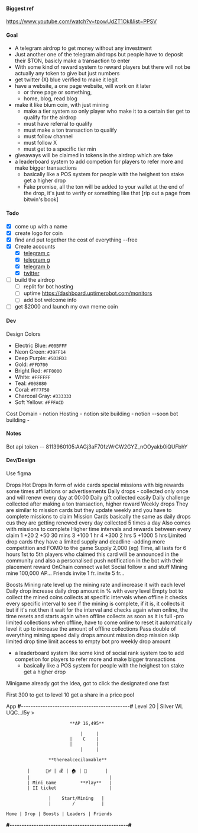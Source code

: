 #### Biggest ref 
https://www.youtube.com/watch?v=tpowUdZT1Ok&list=PPSV
#### Goal
- A telegram airdrop to get money without any investment
- Just another one of the telegram airdrops but people have to deposit their $TON, basicly make a transaction to enter
- With some kind of reward system to reward players but there will not be actually any token to give but just numbers
- get twitter (X) blue verified to make it legit
- have a website, a one page website, will work on it later
	- or three page or something,
	- home, blog, read blog
- make it like blum coin, with just mining
	- make a tier system so only player who make it to a certain tier get to qualify for the airdrop
	- must have referral to qualify
	- must make a ton transaction to qualify
	- must follow channel
	- must follow X
	- must get to a specific tier min
- giveaways will be claimed in tokens in the airdrop which are fake
- a leaderboard system to add competion for players to refer more and make bigger transactions
	- basically like a POS system for people with the heighest ton stake get a higher drop
	- Fake promise, all the ton will be added to your wallet at the end of the drop, it's just to verify or something like that [rip out a page from bitwin's book]

#### Todo
- [x] come up with a name
- [x] create logo for coin
- [x] find and put together the cost of everything --free
- [x] Create accounts
	- [x] [telegram c](https://t.me/aerocoin_community)
	- [x] [telegram g](https://t.me/aerocoin_communitychat)
	- [x] [telegram b](https://t.me/AeroCointon_bot)
	- [x] [twitter](https://x.com/AeroCointon)
- [ ] build the airdrop
	- [ ] replit for bot hosting 
	- [ ] uptime https://dashboard.uptimerobot.com/monitors
	- [ ] add bot welcome info

- [ ] get $2000 and launch my own meme coin

#### Dev

Design
Colors
   - Electric Blue: `#00BFFF`
   - Neon Green: `#39FF14`
   - Deep Purple: `#5D3FD3`
   - Gold: `#FFD700`
   - Bright Red: `#FF0000`
   - White: `#FFFFFF`
   - Teal: `#008080`
   - Coral: `#FF7F50`
   - Charcoal Gray: `#333333`
   - Soft Yellow: `#FFFACD`

Cost
Domain - notion
Hosting - notion
site building - notion --soon
bot building - 

#### Notes
Bot api token -- 8113960105:AAGj3aF70fzWrCW2GYZ_nOOyakb0iQUFbhY


#### Dev/Design
Use figma

Drops
	Hot Drops
		In form of wide cards
		special missions with big rewards
		some times affiliations or advertisements
	Daily drops - collected only once  and will renew every day at 00:00
		Daily gift collected easily
		Daily challenge collected after making a ton transaction, higher reward
	Weekly drops
		They are similar to mission cards but they update weekly
		and you have to complete missions to claim
	Mission Cards
		basically the same as daily drops cus they are getting renewed every day
		collected 5 times a day
		Also comes with missions to complete
		Higher time intervals and rewards between every claim
			1 +20
			2 +50 30 mins
			3 +100 1 hr
			4 +300 2 hrs
			5 +1000 5 hrs
	Limited drop cards
		they have a limited supply and deadline -adding more competition and FOMO to the game
		Supply 2,000 (eg)
		Time, all lasts for 6 hours
		1st to 5th players who claimed this card will be announced in the community and also a personalised push notification in the bot with their placement reward
	OnChain
		connect wallet
	Social
		follow x and stuff
	Mining
		mine 100,000 AP...
	Friends
		invite 1 fr.
		invite 5 fr...

Boosts
	Mining rate
		level up the mining rate and increase it with each level
	Daily drop
		increase daily drop amount  in % with every level
	Empty bot
		to collect the mined coins
			collects at specific intervals when offline
				it checks every specific interval to see if the mining is complete, if it is, it collects it but if it's not then it wait for the interval and checks again
				when online, the time resets and starts again when offline
			collects as soon as it is full -pro
			limited collections when offline, have to come online to reset it automatically
			level it up to increase the amount of offline collections
	Pass
		double of everything
			mining speed
			daily drops amount
			mission drop mission skip
			limited drop time limit
			access to empty bot pro
			weekly drop amount

- a leaderboard system like some kind of social rank system too to add competion for players to refer more and make bigger transactions
	- basically like a POS system for people with the heighest ton stake get a higher drop

Minigame
	already got the idea, got to click the designated one fast

First 300 to get to level 10 get a share in a price pool

App
____#---------------------------------------------#____
	Level 20 | Silver                   WL UQC...I5y >

							**AP 16,495**

								|     |
							|    C    |
							|         |
								|     |
								  
					**therealcecilamable**

			|      🤷‍♂️ | 💰️ | 🏠️ | 🚗️       |
			|                              |
			| Mini Game         **Play**   |
			| II ticket                    |

					|    Start/Mining   |
					|        /          |

	Home | Drop | Boosts | Leaders | Friends
____#-------------------------------------------------#____
